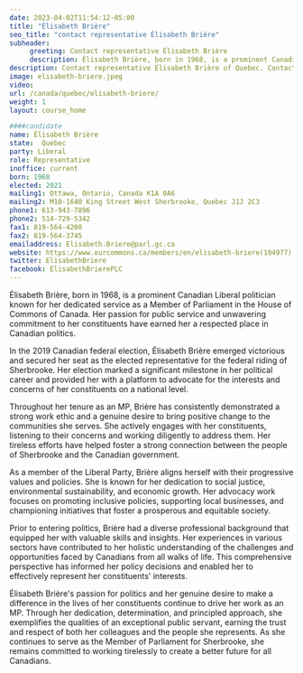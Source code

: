 ```yaml
---
date: 2023-04-02T11:54:12-05:00
title: "Élisabeth Brière"
seo_title: "contact representative Élisabeth Brière"
subheader:
     greeting: Contact representative Élisabeth Brière
     description: Élisabeth Brière, born in 1968, is a prominent Canadian Liberal politician known for her dedicated service as a Member of Parliament in the House of Commons of Canada.
description: Contact representative Élisabeth Brière of Quebec. Contact information for Élisabeth Brière includes email address, phone number, and mailing address.
image: elisabeth-briere.jpeg
video:
url: /canada/quebec/elisabeth-briere/
weight: 1
layout: course_home

####candidate
name: Élisabeth Brière
state:	Quebec
party: Liberal
role: Representative
inoffice: current
born: 1968
elected: 2021
mailing1: Ottawa, Ontario, Canada K1A 0A6
mailing2: M10-1640 King Street West Sherbrooke, Quebec J1J 2C3
phone1: 613-943-7896
phone2: 514-729-5342
fax1: 819-564-4200
fax2: 819-564-3745
emailaddress: Elisabeth.Briere@parl.gc.ca
website: https://www.ourcommons.ca/members/en/elisabeth-briere(104977)
twitter: ElisabethBriere
facebook: ElisabethBrierePLC
---
```


Élisabeth Brière, born in 1968, is a prominent Canadian Liberal politician known for her dedicated service as a Member of Parliament in the House of Commons of Canada. Her passion for public service and unwavering commitment to her constituents have earned her a respected place in Canadian politics.

In the 2019 Canadian federal election, Élisabeth Brière emerged victorious and secured her seat as the elected representative for the federal riding of Sherbrooke. Her election marked a significant milestone in her political career and provided her with a platform to advocate for the interests and concerns of her constituents on a national level.

Throughout her tenure as an MP, Brière has consistently demonstrated a strong work ethic and a genuine desire to bring positive change to the communities she serves. She actively engages with her constituents, listening to their concerns and working diligently to address them. Her tireless efforts have helped foster a strong connection between the people of Sherbrooke and the Canadian government.

As a member of the Liberal Party, Brière aligns herself with their progressive values and policies. She is known for her dedication to social justice, environmental sustainability, and economic growth. Her advocacy work focuses on promoting inclusive policies, supporting local businesses, and championing initiatives that foster a prosperous and equitable society.

Prior to entering politics, Brière had a diverse professional background that equipped her with valuable skills and insights. Her experiences in various sectors have contributed to her holistic understanding of the challenges and opportunities faced by Canadians from all walks of life. This comprehensive perspective has informed her policy decisions and enabled her to effectively represent her constituents' interests.

Élisabeth Brière's passion for politics and her genuine desire to make a difference in the lives of her constituents continue to drive her work as an MP. Through her dedication, determination, and principled approach, she exemplifies the qualities of an exceptional public servant, earning the trust and respect of both her colleagues and the people she represents. As she continues to serve as the Member of Parliament for Sherbrooke, she remains committed to working tirelessly to create a better future for all Canadians.
